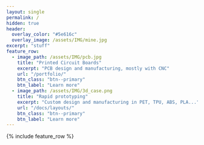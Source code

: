 ```yaml
---
layout: single
permalink: /
hidden: true
header:
  overlay_color: "#5e616c"
  overlay_image: /assets/IMG/mine.jpg
excerpt: "stuff"
feature_row:
  - image_path: /assets/IMG/pcb.jpg
    title: "Printed Circuit Boards"
    excerpt: "PCB design and manufacturing, mostly with CNC"
    url: "/portfolio/"
    btn_class: "btn--primary"
    btn_label: "Learn more"
  - image_path: /assets/IMG/3d_case.png
    title: "Rapid prototyping"
    excerpt: "Custom design and manufacturing in PET, TPU, ABS, PLA..."
    url: "/docs/layouts/"
    btn_class: "btn--primary"
    btn_label: "Learn more"  
---
```


{% include feature_row %}